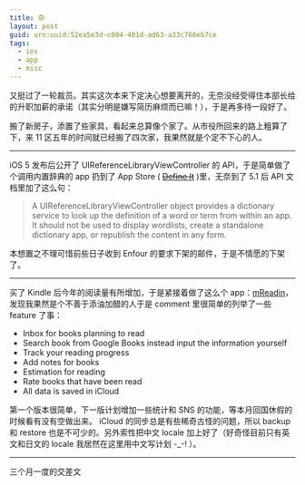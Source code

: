 ```yaml
---
title: 杂
layout: post
guid: urn:uuid:52ea5e3d-c004-401d-ad63-a33c766eb7ce
tags:
  - ios
  - app
  - misc
---
```


又挺过了一轮裁员。其实这次本来下定决心想要离开的，无奈没经受得住本部长给的升职加薪的承诺（其实分明是嫌写简历麻烦而已嘛！），于是再多待一段好了。

搬了新房子，添置了些家具，看起来总算像个家了。从市役所回来的路上粗算了下，来 11 区五年的时间就已经搬了四次家，我果然就是个定不下心的人。

----

iOS 5 发布后公开了 UIReferenceLibraryViewController 的 API，于是简单做了个调用内置辞典的 app 扔到了 App Store ( ~~[Define It](http://itunes.apple.com/us/app/define-it/id477665521?ls=1)~~ )里，无奈到了 5.1 后 API 文档里加了这么句：

> A UIReferenceLibraryViewController object provides a dictionary service to look up the definition of a word or term from within an app. It should not be used to display wordlists, create a standalone dictionary app, or republish the content in any form.

本想置之不理可惜前些日子收到 Enfour 的要求下架的邮件，于是不情愿的下架了。

----

买了 Kindle 后今年的阅读量有所增加，于是紧接着做了这么个 app：[mReadin](http://itunes.apple.com/us/app/mreadin/id512179107?ls=1)，发现我果然是个不善于添油加醋的人于是 comment 里很简单的列举了一些 feature 了事：

- Inbox for books planning to read
- Search book from Google Books instead input the information yourself
- Track your reading progress
- Add notes for books
- Estimation for reading
- Rate books that have been read
- All data is saved in iCloud

第一个版本很简单，下一版计划增加一些统计和 SNS 的功能，等本月回国休假的时候看有没有空做出来。 iCloud 的同步总是有些稀奇古怪的问题，所以 backup 和 restore 也是不可少的。另外索性把中文 locale 加上好了（好奇怪目前只有英文和日文的 locale 我居然在这里用中文写计划 -_-! ）。

----

三个月一度的交差文
